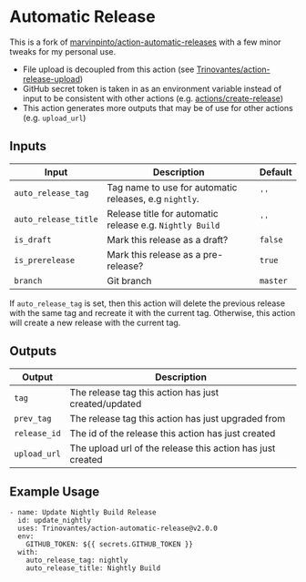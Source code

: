 # Automatic Release

This is a fork of [marvinpinto/action-automatic-releases](https://github.com/marketplace/actions/automatic-releases) with a few minor tweaks for my personal use.

* File upload is decoupled from this action (see [Trinovantes/action-release-upload](https://github.com/Trinovantes/action-release-upload))
* GitHub secret token is taken in as an environment variable instead of input to be consistent with other actions (e.g. [actions/create-release](https://github.com/marketplace/actions/create-a-release))
* This action generates more outputs that may be of use for other actions (e.g. `upload_url`)

## Inputs

| Input                | Description                                                | Default  |
| -------------------- | ---------------------------------------------------------- | -------- |
| `auto_release_tag`   | Tag name to use for automatic releases, e.g `nightly`.     | `''`     |
| `auto_release_title` | Release title for automatic release e.g. `Nightly Build`   | `''`     |
| `is_draft`           | Mark this release as a draft?                              | `false`  |
| `is_prerelease`      | Mark this release as a pre-release?                        | `true`   |
| `branch`             | Git branch                                                 | `master` |

If `auto_release_tag` is set, then this action will delete the previous release with the same tag and recreate it with the current tag. Otherwise, this action will create a new release with the current tag.

## Outputs

| Output       | Description
| -------------| ---
| `tag`        | The release tag this action has just created/updated
| `prev_tag`   | The release tag this action has just upgraded from
| `release_id` | The id of the release this action has just created
| `upload_url` | The upload url of the release this action has just created

## Example Usage

```
- name: Update Nightly Build Release
  id: update_nightly
  uses: Trinovantes/action-automatic-release@v2.0.0
  env:
    GITHUB_TOKEN: ${{ secrets.GITHUB_TOKEN }}
  with:
    auto_release_tag: nightly
    auto_release_title: Nightly Build
```
